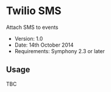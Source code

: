 # Twilio SMS

Attach SMS to events

- Version: 1.0
- Date: 14th October 2014
- Requirements: Symphony 2.3 or later

## Usage

TBC
